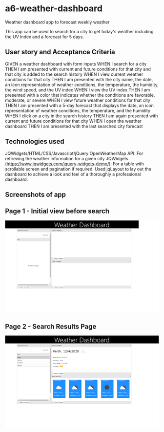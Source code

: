 # a6-weather-dashboard
Weather dashboard app to forecast weekly weather

This app can be used to search for a city to get today's weather including the UV Index and a forecast for 5 days. 

## User story and Acceptance Criteria
GIVEN a weather dashboard with form inputs
WHEN I search for a city
THEN I am presented with current and future conditions for that city and that city is added to the search history
WHEN I view current weather conditions for that city
THEN I am presented with the city name, the date, an icon representation of weather conditions, the temperature, the humidity, the wind speed, and the UV index
WHEN I view the UV index
THEN I am presented with a color that indicates whether the conditions are favorable, moderate, or severe
WHEN I view future weather conditions for that city
THEN I am presented with a 5-day forecast that displays the date, an icon representation of weather conditions, the temperature, and the humidity
WHEN I click on a city in the search history
THEN I am again presented with current and future conditions for that city
WHEN I open the weather dashboard
THEN I am presented with the last searched city forecast


## Technologies used
JQWidgets/HTML/CSS/Javascript/jQuery
OpenWeatherMap API: For retrieving the weather information for a given city
JQWidgets (https://www.jqwidgets.com/jquery-widgets-demo/): For a table with scrollable screen and pagination if required.
Used jqLayout to lay out the dashboard to achieve a look and feel of a thoroughly a professional dashboard.

## Screenshots of app
## Page 1 - Initial view before search
![image](https://github.com/tushark-bootcamp/a6-weather-dashboard/blob/master/Weather%20dashboard%20-view%20before%20search.png)

## Page 2 - Search Results Page
![image](https://github.com/tushark-bootcamp/a6-weather-dashboard/blob/master/Weather%20dashboard%20-Historical%20search%20data.png)


